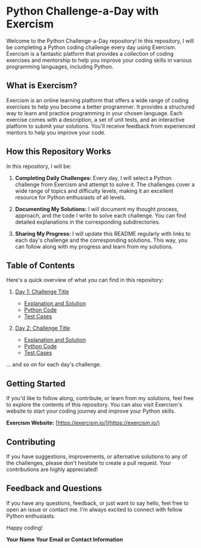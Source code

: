 # Python Challenge-a-Day with Exercism

Welcome to the Python Challenge-a-Day repository! In this repository, I will be completing a Python coding challenge every day using Exercism. Exercism is a fantastic platform that provides a collection of coding exercises and mentorship to help you improve your coding skills in various programming languages, including Python.

## What is Exercism?

Exercism is an online learning platform that offers a wide range of coding exercises to help you become a better programmer. It provides a structured way to learn and practice programming in your chosen language. Each exercise comes with a description, a set of unit tests, and an interactive platform to submit your solutions. You'll receive feedback from experienced mentors to help you improve your code.

## How this Repository Works

In this repository, I will be:

1. **Completing Daily Challenges:** Every day, I will select a Python challenge from Exercism and attempt to solve it. The challenges cover a wide range of topics and difficulty levels, making it an excellent resource for Python enthusiasts of all levels.

2. **Documenting My Solutions:** I will document my thought process, approach, and the code I write to solve each challenge. You can find detailed explanations in the corresponding subdirectories.

3. **Sharing My Progress:** I will update this README regularly with links to each day's challenge and the corresponding solutions. This way, you can follow along with my progress and learn from my solutions.

## Table of Contents

Here's a quick overview of what you can find in this repository:

1. [Day 1: Challenge Title](./day-01)
   - [Explanation and Solution](./day-01/README.md)
   - [Python Code](./day-01/main.py)
   - [Test Cases](./day-01/test.py)

2. [Day 2: Challenge Title](./day-02)
   - [Explanation and Solution](./day-02/README.md)
   - [Python Code](./day-02/main.py)
   - [Test Cases](./day-02/test.py)

... and so on for each day's challenge.

## Getting Started

If you'd like to follow along, contribute, or learn from my solutions, feel free to explore the contents of this repository. You can also visit Exercism's website to start your coding journey and improve your Python skills.

**Exercism Website:** [https://exercism.io/](https://exercism.io/)

## Contributing

If you have suggestions, improvements, or alternative solutions to any of the challenges, please don't hesitate to create a pull request. Your contributions are highly appreciated!

## Feedback and Questions

If you have any questions, feedback, or just want to say hello, feel free to open an issue or contact me. I'm always excited to connect with fellow Python enthusiasts.

Happy coding!

**Your Name**
**Your Email or Contact Information**
